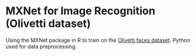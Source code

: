 # MXNet for Image Recognition (Olivetti dataset)

Using the MXNet package in R to train on the [Olivetti faces dataset](http://scikit-learn.org/stable/datasets/olivetti_faces.html). Python used for data preprocessing.
